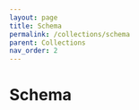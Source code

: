 ```yaml
---
layout: page
title: Schema
permalink: /collections/schema
parent: Collections
nav_order: 2
---
```


# Schema